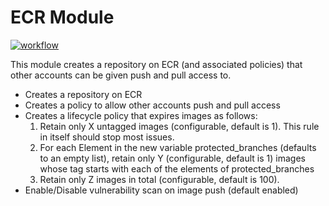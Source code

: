 # ECR Module

[![workflow](https://github.com/telia-oss/terraform-aws-ecr/workflows/workflow/badge.svg)](https://github.com/telia-oss/terraform-aws-ecr/actions)

This module creates a repository on ECR (and associated policies) that other accounts can be given push and pull access to.

- Creates a repository on ECR
- Creates a policy to allow other accounts push and pull access
- Creates a lifecycle policy that expires images as follows:
  1. Retain only X untagged images (configurable, default is 1). This rule in itself should stop most issues.
  2. For each Element in the new variable protected_branches (defaults to an empty list), retain only Y (configurable, default is 1) images whose tag starts with each of the elements of protected_branches
  3. Retain only Z images in total (configurable, default is 100).
- Enable/Disable vulnerability scan on image push (default enabled)
